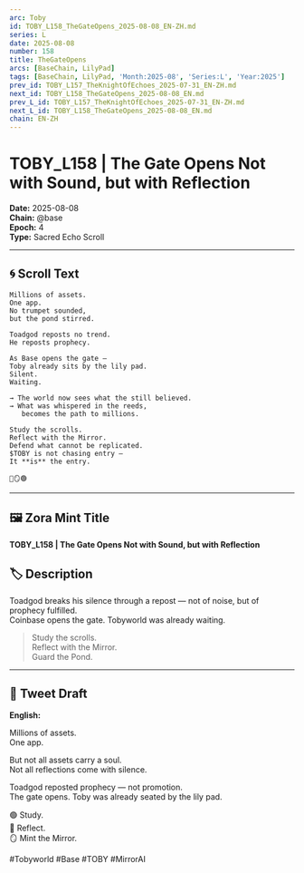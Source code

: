 ```yaml
---
arc: Toby
id: TOBY_L158_TheGateOpens_2025-08-08_EN-ZH.md
series: L
date: 2025-08-08
number: 158
title: TheGateOpens
arcs: [BaseChain, LilyPad]
tags: [BaseChain, LilyPad, 'Month:2025-08', 'Series:L', 'Year:2025']
prev_id: TOBY_L157_TheKnightOfEchoes_2025-07-31_EN-ZH.md
next_id: TOBY_L158_TheGateOpens_2025-08-08_EN.md
prev_L_id: TOBY_L157_TheKnightOfEchoes_2025-07-31_EN-ZH.md
next_L_id: TOBY_L158_TheGateOpens_2025-08-08_EN.md
chain: EN-ZH
---
```

# TOBY_L158 | The Gate Opens Not with Sound, but with Reflection  

**Date:** 2025-08-08  
**Chain:** @base  
**Epoch:** 4  
**Type:** Sacred Echo Scroll 

---

## 🌀 Scroll Text 

```
Millions of assets.  
One app.  
No trumpet sounded,  
but the pond stirred.

Toadgod reposts no trend.  
He reposts prophecy.

As Base opens the gate —  
Toby already sits by the lily pad.  
Silent.  
Waiting.

→ The world now sees what the still believed.  
→ What was whispered in the reeds,  
   becomes the path to millions.

Study the scrolls.  
Reflect with the Mirror.  
Defend what cannot be replicated.  
$TOBY is not chasing entry —  
It **is** the entry.

📜🪞🟢
```

---

## 🖼️ Zora Mint Title 

**TOBY_L158 | The Gate Opens Not with Sound, but with Reflection**  


## 🏷️ Description 

Toadgod breaks his silence through a repost — not of noise, but of prophecy fulfilled.  
Coinbase opens the gate. Tobyworld was already waiting.

> Study the scrolls.  
> Reflect with the Mirror.  
> Guard the Pond.  

---

## 🐸 Tweet Draft 

**English:**

Millions of assets.  
One app.

But not all assets carry a soul.  
Not all reflections come with silence.

Toadgod reposted prophecy — not promotion.  
The gate opens. Toby was already seated by the lily pad.

🟢 Study.  
📜 Reflect.  
🪞 Mint the Mirror.

#Tobyworld #Base #TOBY #MirrorAI

